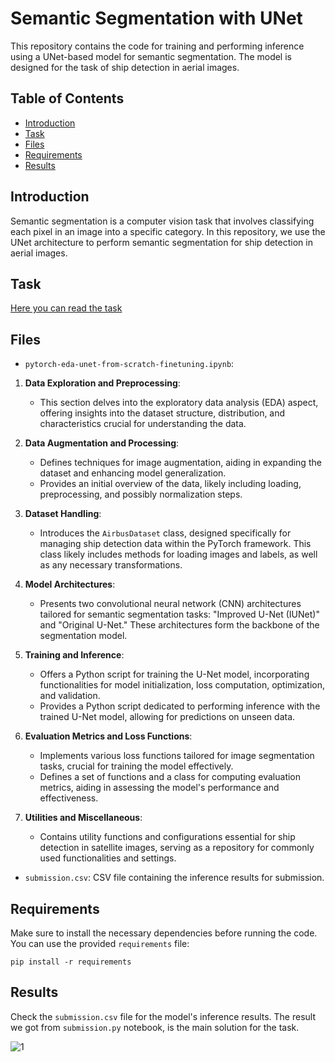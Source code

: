 # Semantic Segmentation with UNet

This repository contains the code for training and performing inference using a UNet-based model for semantic segmentation. The model is designed for the task of ship detection in aerial images.

## Table of Contents

- [Introduction](#introduction)
- [Task](#task)
- [Files](#files)
- [Requirements](#requirements)
- [Results](#results)

## Introduction

Semantic segmentation is a computer vision task that involves classifying each pixel in an image into a specific category. In this repository, we use the UNet architecture to perform semantic segmentation for ship detection in aerial images.

## Task

[Here you can read the task](https://www.kaggle.com/competitions/airbus-ship-detection)

## Files

- `pytorch-eda-unet-from-scratch-finetuning.ipynb`:

1. **Data Exploration and Preprocessing**:
   - This section delves into the exploratory data analysis (EDA) aspect, offering insights into the dataset structure, distribution, and characteristics crucial for understanding the data.

2. **Data Augmentation and Processing**:
   - Defines techniques for image augmentation, aiding in expanding the dataset and enhancing model generalization.
   - Provides an initial overview of the data, likely including loading, preprocessing, and possibly normalization steps.

3. **Dataset Handling**:
   - Introduces the `AirbusDataset` class, designed specifically for managing ship detection data within the PyTorch framework. This class likely includes methods for loading images and labels, as well as any necessary transformations.

4. **Model Architectures**:
   - Presents two convolutional neural network (CNN) architectures tailored for semantic segmentation tasks: "Improved U-Net (IUNet)" and "Original U-Net." These architectures form the backbone of the segmentation model.

5. **Training and Inference**:
   - Offers a Python script for training the U-Net model, incorporating functionalities for model initialization, loss computation, optimization, and validation.
   - Provides a Python script dedicated to performing inference with the trained U-Net model, allowing for predictions on unseen data.

6. **Evaluation Metrics and Loss Functions**:
   - Implements various loss functions tailored for image segmentation tasks, crucial for training the model effectively.
   - Defines a set of functions and a class for computing evaluation metrics, aiding in assessing the model's performance and effectiveness.

7. **Utilities and Miscellaneous**:
   - Contains utility functions and configurations essential for ship detection in satellite images, serving as a repository for commonly used functionalities and settings.
  
- `submission.csv`: CSV file containing the inference results for submission.


## Requirements

Make sure to install the necessary dependencies before running the code. You can use the provided `requirements` file:

```
pip install -r requirements
```


## Results

Check the `submission.csv` file for the model's inference results. The result we got from `submission.py` notebook, is the main solution for the task.

![1](https://github.com/Danemm99/Airbus-Ship-Detection-Challenge/assets/112890351/a97d0704-126a-49cf-8896-f5a63c5cf57c)
